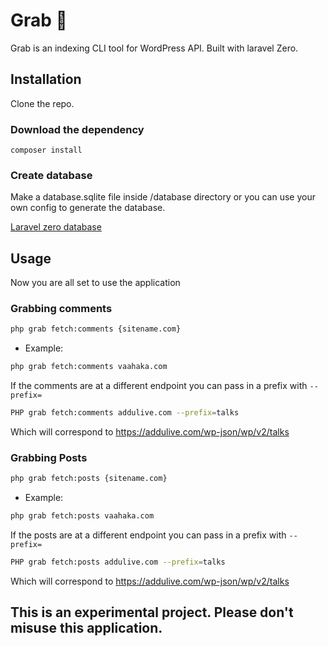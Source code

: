 # Grab 🔮

Grab is an indexing CLI tool for WordPress API. Built with laravel Zero.

## Installation

Clone the repo.

### Download the dependency

```
composer install
```

### Create database

Make a database.sqlite file inside /database directory or you can use your own config to generate the database.

[Laravel zero database](https://laravel-zero.com/docs/database/)



## Usage

Now you are all set to use the application

### Grabbing comments

```bash
php grab fetch:comments {sitename.com}
```
- Example:

```bash
php grab fetch:comments vaahaka.com
```

If the comments are at a different endpoint you can pass in a prefix with <code>--prefix=</code>

```bash
PHP grab fetch:comments addulive.com --prefix=talks
```
Which will correspond to https://addulive.com/wp-json/wp/v2/talks


### Grabbing Posts

```bash
php grab fetch:posts {sitename.com}
```
- Example:

```bash
php grab fetch:posts vaahaka.com
```

If the posts are at a different endpoint you can pass in a prefix with <code>--prefix=</code>

```bash
PHP grab fetch:posts addulive.com --prefix=talks
```
Which will correspond to https://addulive.com/wp-json/wp/v2/talks


## This is an experimental project. Please don't misuse this application.